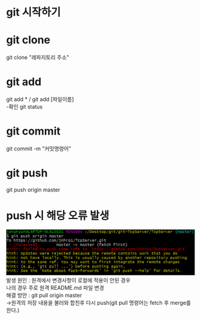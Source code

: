 # git 시작하기

# git clone
git clone "레파지토리 주소"  

# git add
git add * / git add [파일이름]  
-확인 git status  

# git commit
git commit -m "커밋명령어"  

# git push
git push origin master  

# push 시 해당 오류 발생

![PushError](./image/PushError.PNG)
발생 원인 : 원격에서 변경사항이 로컬에 적용이 안된 경우  
나의 경우 주로 원격 README.md 파일 변경  
해결 방안 : git pull origin master  
->원격의 저장 내용을 불러와 합친후 다시 push(git pull 명령어는 fetch 후 merge를 한다.)

